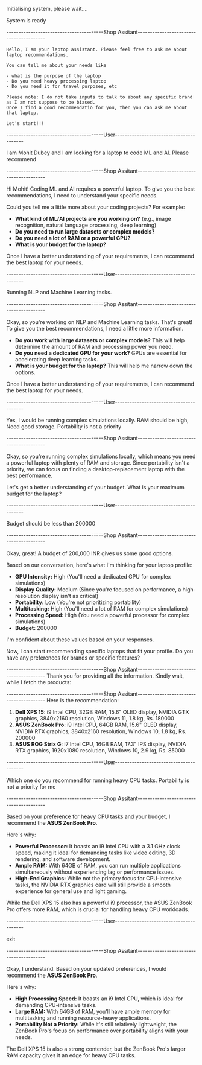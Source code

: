 Initialising system, please wait....

System is ready 

----------------------------------------Shop Assitant----------------------------------------

    Hello, I am your laptop assistant. Please feel free to ask me about laptop recommendations. 

    You can tell me about your needs like 

    - what is the purpose of the laptop
    - Do you need heavy processing laptop
    - Do you need it for travel purposes, etc

    Please note: I do not take inputs to talk to about any specific brand as I am not suppose to be biased. 
    Once I find a good recommendatio for you, then you can ask me about that laptop.

    Let's start!!!
    

----------------------------------------User----------------------------------------

 I am Mohit Dubey and I am looking for a laptop to code ML and AI. Please recommend

----------------------------------------Shop Assitant----------------------------------------

Hi Mohit!  Coding ML and AI requires a powerful laptop. To give you the best recommendations, I need to understand your specific needs. 

Could you tell me a little more about your coding projects? For example:

* **What kind of ML/AI projects are you working on?** (e.g., image recognition, natural language processing, deep learning)
* **Do you need to run large datasets or complex models?**
* **Do you need a lot of RAM or a powerful GPU?**
* **What is your budget for the laptop?**

Once I have a better understanding of your requirements, I can recommend the best laptop for your needs. 


----------------------------------------User----------------------------------------

 Running NLP and Machine Learning tasks. 

----------------------------------------Shop Assitant----------------------------------------

Okay, so you're working on NLP and Machine Learning tasks. That's great!  To give you the best recommendations, I need a little more information. 

* **Do you work with large datasets or complex models?**  This will help determine the amount of RAM and processing power you need.
* **Do you need a dedicated GPU for your work?**  GPUs are essential for accelerating deep learning tasks.
* **What is your budget for the laptop?**  This will help me narrow down the options.

Once I have a better understanding of your requirements, I can recommend the best laptop for your needs. 


----------------------------------------User----------------------------------------

 Yes, I would be running complex simulations locally. RAM should be high, Need good storage. Portability is not a priority

----------------------------------------Shop Assitant----------------------------------------

Okay, so you're running complex simulations locally, which means you need a powerful laptop with plenty of RAM and storage.  Since portability isn't a priority, we can focus on finding a desktop-replacement laptop with the best performance. 

Let's get a better understanding of your budget.  What is your maximum budget for the laptop? 


----------------------------------------User----------------------------------------

 Budget should be less than 200000

----------------------------------------Shop Assitant----------------------------------------

Okay, great!  A budget of 200,000 INR gives us some good options.  

Based on our conversation, here's what I'm thinking for your laptop profile:

* **GPU Intensity:** High (You'll need a dedicated GPU for complex simulations)
* **Display Quality:** Medium (Since you're focused on performance, a high-resolution display isn't as critical)
* **Portability:** Low (You're not prioritizing portability)
* **Multitasking:** High (You'll need a lot of RAM for complex simulations)
* **Processing Speed:** High (You need a powerful processor for complex simulations)
* **Budget:** 200000

I'm confident about these values based on your responses.  

Now, I can start recommending specific laptops that fit your profile.  Do you have any preferences for brands or specific features? 


----------------------------------------Shop Assitant----------------------------------------
Thank you for providing all the information. Kindly wait, while I fetch the products: 

----------------------------------------Shop Assitant----------------------------------------
Here is the recommendation:

1. **Dell XPS 15**: i9 Intel CPU, 32GB RAM, 15.6" OLED display, NVIDIA GTX graphics, 3840x2160 resolution, Windows 11, 1.8 kg, Rs. 180000
2. **ASUS ZenBook Pro**: i9 Intel CPU, 64GB RAM, 15.6" OLED display, NVIDIA RTX graphics, 3840x2160 resolution, Windows 10, 1.8 kg, Rs. 200000
3. **ASUS ROG Strix G**: i7 Intel CPU, 16GB RAM, 17.3" IPS display, NVIDIA RTX graphics, 1920x1080 resolution, Windows 10, 2.9 kg, Rs. 85000 


----------------------------------------User----------------------------------------

 Which one do you recommend for running heavy CPU tasks. Portability is not a priority for me

----------------------------------------Shop Assitant----------------------------------------

Based on your preference for heavy CPU tasks and your budget, I recommend the **ASUS ZenBook Pro**. 

Here's why:

* **Powerful Processor:** It boasts an i9 Intel CPU with a 3.1 GHz clock speed, making it ideal for demanding tasks like video editing, 3D rendering, and software development.
* **Ample RAM:** With 64GB of RAM, you can run multiple applications simultaneously without experiencing lag or performance issues.
* **High-End Graphics:** While not the primary focus for CPU-intensive tasks, the NVIDIA RTX graphics card will still provide a smooth experience for general use and light gaming.

While the Dell XPS 15 also has a powerful i9 processor, the ASUS ZenBook Pro offers more RAM, which is crucial for handling heavy CPU workloads. 


----------------------------------------User----------------------------------------

 exit

----------------------------------------Shop Assitant----------------------------------------

Okay, I understand. Based on your updated preferences, I would recommend the **ASUS ZenBook Pro**. 

Here's why:

* **High Processing Speed:** It boasts an i9 Intel CPU, which is ideal for demanding CPU-intensive tasks.
* **Large RAM:** With 64GB of RAM, you'll have ample memory for multitasking and running resource-heavy applications.
* **Portability Not a Priority:** While it's still relatively lightweight, the ZenBook Pro's focus on performance over portability aligns with your needs.

The Dell XPS 15 is also a strong contender, but the ZenBook Pro's larger RAM capacity gives it an edge for heavy CPU tasks. 
